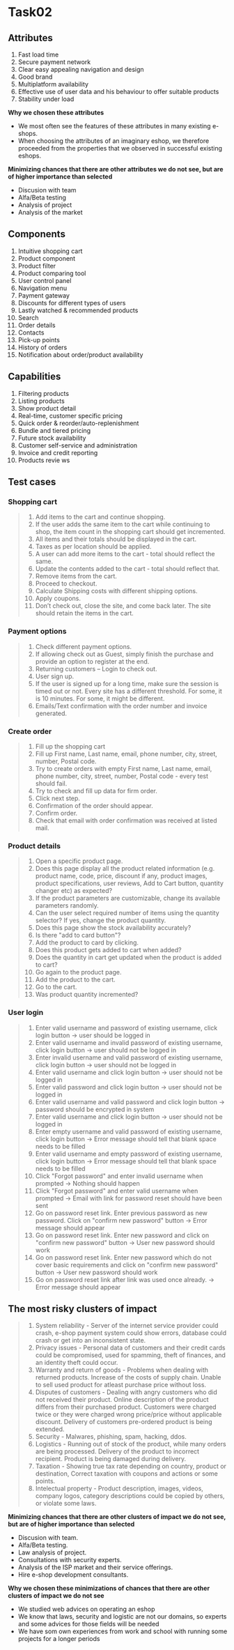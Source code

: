 # Task02

## Attributes
1. Fast load time
1. Secure payment network
1. Clear easy appealing navigation and design
1. Good brand
1. Multiplatform availability
1. Effective use of user data and his behaviour to offer suitable products
1. Stability under load

**Why we chosen these attributes**
- We most often see the features of these attributes in many existing e-shops. 
- When choosing the attributes of an imaginary eshop, we therefore proceeded from the properties that we observed in successful existing eshops.  

**Minimizing chances that there are other attributes we do not see, but are of higher importance than selected**
- Discusion with team
- Alfa/Beta testing
- Analysis of project
- Analysis of the market

## Components
1. Intuitive shopping cart
1. Product component
1. Product filter
1. Product comparing tool
1. User control panel
1. Navigation menu
1. Payment gateway
1. Discounts for different types of users
1. Lastly watched & recommended products
1. Search
1. Order details
1. Contacts
1. Pick-up points
1. History of orders
1. Notification about order/product availability

## Capabilities
1. Filtering products
1. Listing products
1. Show product detail 
1. Real-time, customer specific pricing 
1. Quick order & reorder/auto-replenishment
1. Bundle and tiered pricing
1. Future stock availability
1. Customer self-service and administration
1. Invoice and credit reporting
1. Products revie ws

## Test cases

### Shopping cart
>  1. Add items to the cart and continue shopping.
>  1. If the user adds the same item to the cart while continuing to shop, the item count in the shopping cart should get incremented.
>  1. All items and their totals should be displayed in the cart.
>  1. Taxes as per location should be applied.
>  1. A user can add more items to the cart - total should reflect the same.
>  1. Update the contents added to the cart - total should reflect that.
>  1. Remove items from the cart.
>  1. Proceed to checkout.
>  1. Calculate Shipping costs with different shipping options.
>  1. Apply coupons.
>  1. Don’t check out, close the site, and come back later. The site should retain the items in the cart.

### Payment options
>  1. Check different payment options.
>  1. If allowing check out as Guest, simply finish the purchase and provide an option to register at the end.
>  1. Returning customers – Login to check out.
>  1. User sign up.
>  1. If the user is signed up for a long time, make sure the session is timed out or not. Every site has a different threshold. For some, it is 10 minutes. For some, it might be different.
>  1. Emails/Text confirmation with the order number and invoice generated.

### Create order
>  1. Fill up the shopping cart
>  1. Fill up First name, Last name, email, phone number, city, street, number, Postal code.
>  1. Try to create orders with empty First name, Last name, email, phone number, city, street, number, Postal code - every test should fail.
>  1. Try to check and fill up data for firm order.
>  1. Click next step.
>  1. Confirmation of the order should appear.
>  1. Confirm order.
>  1. Check that email with order confirmation was received at listed mail.

### Product details
>  1. Open a specific product page.
>  1. Does this page display all the product related information (e.g. product name, code, price, discount if any, product images, product specifications, user reviews, Add to Cart button, quantity changer etc) as expected?
>  1. If the product parameters are customizable, change its available parameters randomly.
>  1. Can the user select required number of items using the quantity selector? If yes, change the product quantity.
>  1. Does this page show the stock availability accurately?
>  1. Is there "add to card button"? 
>  1. Add the product to card by clicking.
>  1. Does this product gets added to cart when added?
>  1. Does the quantity in cart get updated when the product is added to cart?
>  1. Go again to the product page.
>  1. Add the product to the cart.
>  1. Go to the cart.
>  1. Was product quantity incremented?

### User login
>  1. Enter valid username and password of existing username, click login button -> user should be logged in
>  1. Enter valid username and invalid password of existing username, click login button -> user should not be logged in
>  1. Enter invalid username and valid password of existing username, click login button -> user should not be logged in
>  1. Enter valid username and click login button -> user should not be logged in
>  1. Enter valid password and click login button -> user should not be logged in
>  1. Enter valid username and valid password and click login button -> password should be encrypted in system
>  1. Enter valid username and click login button -> user should not be logged in
>  1. Enter empty username and valid password of existing username, click login button -> Error message should tell that blank space needs to be filled
>  1. Enter valid username and empty password of existing username, click login button -> Error message should tell that blank space needs to be filled
>  1. Click "Forgot password" and enter invalid username when prompted -> Nothing should happen
>  1. Click "Forgot password" and enter valid username when prompted -> Email with link for password reset should have been sent
>  1. Go on password reset link. Enter previous password as new password. Click on "confirm new password" button -> Error message should appear
>  1. Go on password reset link. Enter new password and click on "confirm new password" button -> User new password should work
>  1. Go on password reset link. Enter new password which do not cover basic requirements and click on "confirm new password" button -> User new password should work
>  1. Go on password reset link after link was used once already. -> Error message should appear

## The most risky clusters of impact
>  1. System reliability
    - Server of the internet service provider could crash, e-shop payment system could show errors, database could crash or get into an inconsistent state.
>  1. Privacy issues
    - Personal data of customers and their credit cards could be compromised, used for spamming, theft of finances, and an identity theft could occur.
>  1. Warranty and return of goods
    - Problems when dealing with returned products. Increase of the costs of supply chain. Unable to sell used product for atleast purchase price without loss.
>  1. Disputes of customers
    - Dealing with angry customers who did not received their product. Online description of the product differs from their purchased product. Customers were charged twice or they were charged wrong price/price without applicable discount. Delivery of customers pre-ordered product is being extended.
>  1. Security
    - Malwares, phishing, spam, hacking, ddos.
>  1. Logistics
    - Running out of stock of the product, while many orders are being processed. Delivery of the product to incorrect recipient. Product is being damaged during delivery.
>  1. Taxation
    - Showing true tax rate depending on country, product or destination, Correct taxation with coupons and actions or some points.
>  1. Intelectual property 
    - Product description, images, videos, company logos, category descriptions could be copied by others, or violate some laws.

**Minimizing chances that there are other clusters of impact we do not see, but are of higher importance than selected**
- Discusion with team.
- Alfa/Beta testing.
- Law analysis of project.
- Consultations with security experts.
- Analysis of the ISP market and their service offerings.
- Hire e-shop development consultants.

**Why we chosen these minimizations of chances that there are other clusters of impact we do not see**
- We studied web advices on operating an eshop
- We know that laws, security and logistic are not our domains, so experts and some advices for those fields will be needed
- We have som own experiences from work and school with running some projects for a longer periods
